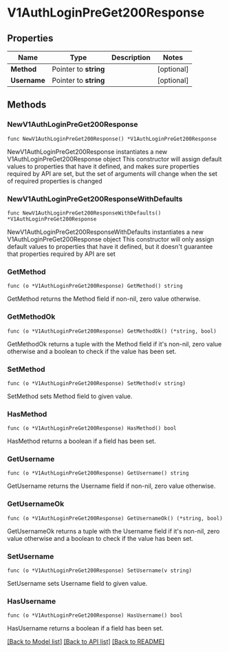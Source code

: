 # V1AuthLoginPreGet200Response

## Properties

Name | Type | Description | Notes
------------ | ------------- | ------------- | -------------
**Method** | Pointer to **string** |  | [optional] 
**Username** | Pointer to **string** |  | [optional] 

## Methods

### NewV1AuthLoginPreGet200Response

`func NewV1AuthLoginPreGet200Response() *V1AuthLoginPreGet200Response`

NewV1AuthLoginPreGet200Response instantiates a new V1AuthLoginPreGet200Response object
This constructor will assign default values to properties that have it defined,
and makes sure properties required by API are set, but the set of arguments
will change when the set of required properties is changed

### NewV1AuthLoginPreGet200ResponseWithDefaults

`func NewV1AuthLoginPreGet200ResponseWithDefaults() *V1AuthLoginPreGet200Response`

NewV1AuthLoginPreGet200ResponseWithDefaults instantiates a new V1AuthLoginPreGet200Response object
This constructor will only assign default values to properties that have it defined,
but it doesn't guarantee that properties required by API are set

### GetMethod

`func (o *V1AuthLoginPreGet200Response) GetMethod() string`

GetMethod returns the Method field if non-nil, zero value otherwise.

### GetMethodOk

`func (o *V1AuthLoginPreGet200Response) GetMethodOk() (*string, bool)`

GetMethodOk returns a tuple with the Method field if it's non-nil, zero value otherwise
and a boolean to check if the value has been set.

### SetMethod

`func (o *V1AuthLoginPreGet200Response) SetMethod(v string)`

SetMethod sets Method field to given value.

### HasMethod

`func (o *V1AuthLoginPreGet200Response) HasMethod() bool`

HasMethod returns a boolean if a field has been set.

### GetUsername

`func (o *V1AuthLoginPreGet200Response) GetUsername() string`

GetUsername returns the Username field if non-nil, zero value otherwise.

### GetUsernameOk

`func (o *V1AuthLoginPreGet200Response) GetUsernameOk() (*string, bool)`

GetUsernameOk returns a tuple with the Username field if it's non-nil, zero value otherwise
and a boolean to check if the value has been set.

### SetUsername

`func (o *V1AuthLoginPreGet200Response) SetUsername(v string)`

SetUsername sets Username field to given value.

### HasUsername

`func (o *V1AuthLoginPreGet200Response) HasUsername() bool`

HasUsername returns a boolean if a field has been set.


[[Back to Model list]](../README.md#documentation-for-models) [[Back to API list]](../README.md#documentation-for-api-endpoints) [[Back to README]](../README.md)



